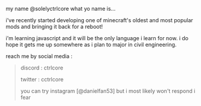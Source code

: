 my name @solelyctrlcore what yo name is...

i've recently started developing one of minecraft's oldest and most popular mods and bringing it back for a reboot!

i'm learning javascript and it will be the only language i learn for now. i do hope it gets me up somewhere as i plan to major in civil engineering.

reach me by social media :
> discord : ctrlcore
> 
> twitter : cctrlcore
> 
> you can try instagram [@danielfan53] but i most likely won't respond i fear
